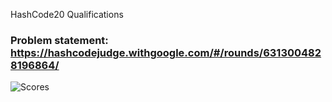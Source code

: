 HashCode20 Qualifications

### Problem statement: https://hashcodejudge.withgoogle.com/#/rounds/6313004828196864/

![Scores](https://drive.google.com/uc?export=view&id=1MuSFQi_CKBMHKNFZfO4M6QGGRL0iB7te "Scores")

